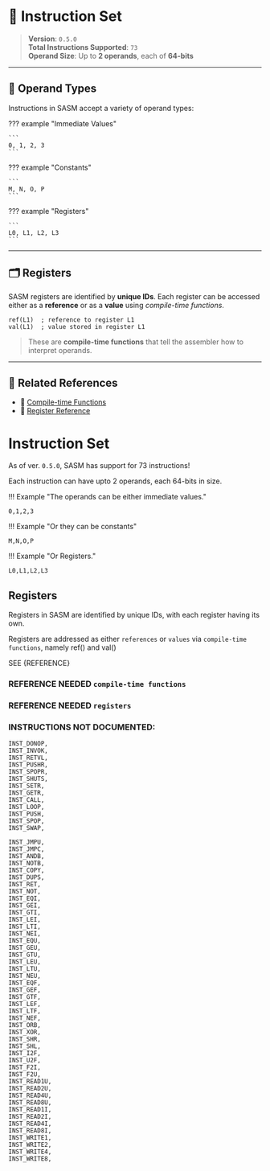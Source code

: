 # 🧠 Instruction Set

> **Version**: `0.5.0`  
> **Total Instructions Supported**: `73`  
> **Operand Size**: Up to **2 operands**, each of **64-bits**

---

## 🧩 Operand Types

Instructions in SASM accept a variety of operand types:

??? example "Immediate Values"

    ```
    0, 1, 2, 3
    ```

??? example "Constants"

    ```
    M, N, O, P
    ```

??? example "Registers"

    ```
    L0, L1, L2, L3
    ```

---

## 🗂️ Registers

SASM registers are identified by **unique IDs**. Each register can be accessed either as a **reference** or as a **value** using *compile-time functions*.

```sasm
ref(L1)  ; reference to register L1
val(L1)  ; value stored in register L1
```

> These are **compile-time functions** that tell the assembler how to interpret operands.

---

## 🔗 Related References

* 📄 [Compile-time Functions](../reference/compile_time_functions.md) <!-- Update this link -->
* 📄 [Register Reference](../reference/registers.md) <!-- Update this link -->


# Instruction Set

As of ver. `0.5.0`, SASM has support for 73 instructions!

Each instruction can have upto 2 operands, each 64-bits in size.

!!! Example "The operands can be either immediate values."

    0,1,2,3

!!! Example "Or they can be constants"

    M,N,O,P

!!! Example "Or Registers."

    L0,L1,L2,L3

## Registers

Registers in SASM are identified by unique IDs, with each register having its own.

Registers are addressed as either `references` or `values` via `compile-time functions`, namely ref() and val()

SEE {REFERENCE}

### REFERENCE NEEDED `compile-time functions`
### REFERENCE NEEDED `registers`

### INSTRUCTIONS NOT DOCUMENTED:

    INST_DONOP,
    INST_INVOK,
    INST_RETVL,
    INST_PUSHR,
    INST_SPOPR,
    INST_SHUTS,
    INST_SETR,
    INST_GETR,
    INST_CALL,
    INST_LOOP,
    INST_PUSH,
    INST_SPOP,
    INST_SWAP,

    INST_JMPU,
    INST_JMPC,
    INST_ANDB,
    INST_NOTB,
    INST_COPY,
    INST_DUPS,
    INST_RET,
    INST_NOT,
    INST_EQI,
    INST_GEI,
    INST_GTI,
    INST_LEI,
    INST_LTI,
    INST_NEI,
    INST_EQU,
    INST_GEU,
    INST_GTU,
    INST_LEU,
    INST_LTU,
    INST_NEU,
    INST_EQF,
    INST_GEF,
    INST_GTF,
    INST_LEF,
    INST_LTF,
    INST_NEF,
    INST_ORB,
    INST_XOR,
    INST_SHR,
    INST_SHL,
    INST_I2F,
    INST_U2F,
    INST_F2I,
    INST_F2U,
    INST_READ1U,
    INST_READ2U,
    INST_READ4U,
    INST_READ8U,
    INST_READ1I,
    INST_READ2I,
    INST_READ4I,
    INST_READ8I,
    INST_WRITE1,
    INST_WRITE2,
    INST_WRITE4,
    INST_WRITE8,